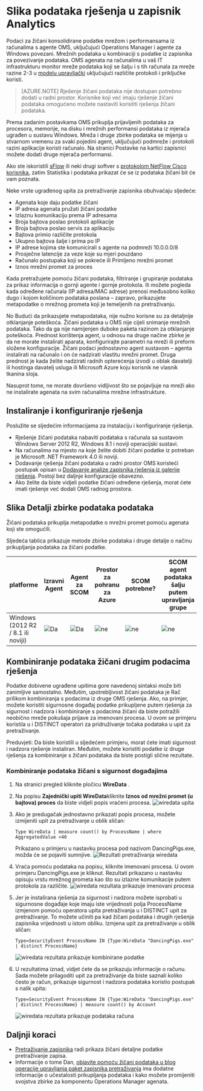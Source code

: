 <properties
    pageTitle="Slika rješenje podatke u prijava analitiku | Microsoft Azure"
    description="Podaci za žičani konsolidirane podatke mrežom i performansama iz računalima s OMS agenata, uključujući Operations Manager i Windows povezani agenata. Mrežnih podataka u kombinaciji s podatke iz zapisnika za povezivanje podataka."
    services="log-analytics"
    documentationCenter=""
    authors="bandersmsft"
    manager="jwhit"
    editor=""/>

<tags
    ms.service="log-analytics"
    ms.workload="na"
    ms.tgt_pltfrm="na"
    ms.devlang="na"
    ms.topic="article"
    ms.date="08/11/2016"
    ms.author="banders"/>

# <a name="wire-data-solution-in-log-analytics"></a>Slika podataka rješenja u zapisnik Analytics

Podaci za žičani konsolidirane podatke mrežom i performansama iz računalima s agente OMS, uključujući Operations Manager i agente za Windows povezani. Mrežnih podataka u kombinaciji s podatke iz zapisnika za povezivanje podataka. OMS agenata na računalima u vaš IT infrastrukturu monitor mreže podataka koji se šalju i s tih računala za mreže razine 2-3 u [modelu upravljački](https://en.wikipedia.org/wiki/OSI_model) uključujući različite protokoli i priključke koristi.

>[AZURE.NOTE] Rješenje žičani podataka nije dostupan potrebno dodati u radni prostor. Korisnike koji već imaju rješenje žičani podataka omogućeno možete nastaviti koristiti rješenja žičani podataka.

Prema zadanim postavkama OMS prikuplja prijavljenih podataka za procesora, memorije, na disku i mrežnih performansi podataka iz mjerača ugrađen u sustavu Windows. Mreža i druge zbirke podataka se mijenja u stvarnom vremenu za svaki pojedini agent, uključujući podmreže i protokoli razini aplikacije koristi računalo. Na stranici Postavke na kartici zapisnici možete dodati druge mjerača performansi.

Ako ste iskoristili [sFlow](http://www.sflow.org/) ili neki drugi softver s [protokolom NetFlow Cisco korisnika](http://www.cisco.com/c/en/us/products/collateral/ios-nx-os-software/ios-netflow/prod_white_paper0900aecd80406232.html), zatim Statistika i podataka prikazat će se iz podataka žičani bit će vam poznata.

Neke vrste ugrađenog upita za pretraživanje zapisnika obuhvaćaju sljedeće:

- Agenata koje daju podatke žičani
- IP adresa agenata pružati žičani podatke
- Izlaznu komunikaciju prema IP adresama
- Broja bajtova poslao protokoli aplikacije
- Broja bajtova poslao servis za aplikaciju
- Bajtova primio različite protokola
- Ukupno bajtova šalje i prima po IP
- IP adrese kojima ste komunicirali s agente na podmreži 10.0.0.0/8
- Prosječne latencije za veze koje su mjeri pouzdano
- Računalo postupaka koji se pokreće ili Primljeno mrežni promet
- Iznos mrežni promet za proces

Kada pretražujete pomoću žičani podataka, filtriranje i grupiranje podataka za prikaz informacija o gornji agente i gornje protokola. Ili možete pogleda kada određene računala (IP adresa/MAC adrese) prenosi međusobno koliko dugo i kojom količinom podataka poslana – zapravo, prikazujete metapodatke o mrežnog prometa koji je temeljenih na pretraživanju.

No Budući da prikazujete metapodataka, nije nužno korisne su za detaljnije otklanjanje poteškoća. Žičani podataka u OMS nije cijeli snimanje mrežnih podataka. Tako da ga nije namijenjen duboke paketa razinom za otklanjanje poteškoća.
Prednost korištenja agent, u odnosu na druge načine zbirke je da ne morate instalirati aparata, konfigurirajte parametri na mreži ili preform složene konfiguracije. Žičani podaci jednostavno agent sustavom – agenta instalirati na računalo i on će nadzirati vlastitu mrežni promet. Druga prednost je kada želite nadzirati radnih opterećenja izvodi u oblak davatelji ili hostinga davatelj usluga ili Microsoft Azure koju korisnik ne vlasnik tkanina sloja.

Nasuprot tome, ne morate dovršeno vidljivost što se pojavljuje na mreži ako ne instalirate agenata na svim računalima mrežne infrastrukture.

## <a name="installing-and-configuring-the-solution"></a>Instaliranje i konfiguriranje rješenja
Poslužite se sljedećim informacijama za instalaciju i konfiguriranje rješenja.

- Rješenje žičani podataka nabaviti podataka s računala sa sustavom Windows Server 2012 R2, Windows 8.1 i noviji operacijski sustavi.
- Na računalima na mjesto na koje želite dobiti žičani podatke iz potreban je Microsoft .NET Framework 4.0 ili noviji.
- Dodavanje rješenja žičani podataka u radni prostor OMS koristeći postupak opisan u [Dodavanje analize zapisnika rješenja iz galerije rješenja](log-analytics-add-solutions.md).  Postoji bez daljnje konfiguracije obavezno.
- Ako želite da biste vidjeli podatke žičani određene rješenja, morat ćete imati rješenje već dodali OMS radnog prostora.

## <a name="wire-data-data-collection-details"></a>Slika Detalji zbirke podataka podataka

Žičani podataka prikuplja metapodatke o mrežni promet pomoću agenata koji ste omogućili.

Sljedeća tablica prikazuje metode zbirke podataka i druge detalje o načinu prikupljanja podataka za žičani podatke.


| platforme | Izravni Agent | Agent za SCOM | Prostor za pohranu za Azure | SCOM potrebne? | SCOM agent podataka šalju putem upravljanja grupe | Učestalost zbirke |
|---|---|---|---|---|---|---|
|Windows (2012 R2 / 8.1 ili noviji)|![Da](./media/log-analytics-wire-data/oms-bullet-green.png)|![Da](./media/log-analytics-wire-data/oms-bullet-green.png)|![ne](./media/log-analytics-wire-data/oms-bullet-red.png)|            ![ne](./media/log-analytics-wire-data/oms-bullet-red.png)|![ne](./media/log-analytics-wire-data/oms-bullet-red.png)| Svaki 1 min|


## <a name="combining-wire-data-with-other-solution-data"></a>Kombiniranje podataka žičani drugim podacima rješenja

Podatke dobivene ugrađene upitima gore navedenoj sintaksi može biti zanimljive samostalno. Međutim, upotrebljivost žičani podataka je Rač prilikom kombiniranja s podacima iz druge OMS rješenja. Ako, na primjer, možete koristiti sigurnosne događaj podatke prikupljene putem rješenja za sigurnost i nadzora i kombiniranje s podacima žičani da biste potražili neobično mreže pokušaja prijave za imenovani procesa.  U ovom se primjeru koristila u i DISTINCT operatori za pridruživanje točaka podataka u upit za pretraživanje.

Preduvjeti: Da biste koristili u sljedećem primjeru, morat ćete imati sigurnost i nadzora rješenje instaliran. Međutim, možete koristiti podatke iz druge rješenja za kombiniranje s žičani podataka da biste postigli slične rezultate.

### <a name="to-combine-wire-data-with-security-events"></a>Kombiniranje podataka žičani s sigurnost događajima

1. Na stranici pregled kliknite pločicu **WireData** .
2. Na popisu **Zajednički upiti WireData**kliknite **Iznos od mrežni promet (u bajtova) proces** da biste vidjeli popis vraćeni procesa.
    ![wiredata upita](./media/log-analytics-wire-data/oms-wiredata-01.png)
3. Ako je predugačak jednostavno prikazati popis procesa, možete izmijeniti upit za pretraživanje u oblik sličan:

    ```
    Type WireData | measure count() by ProcessName | where AggregatedValue <40
    ```
    Prikazano u primjeru u nastavku procesa pod nazivom DancingPigs.exe, možda će se pojaviti sumnjive.
    ![Rezultati pretraživanja wiredata](./media/log-analytics-wire-data/oms-wiredata-02.png)

4. Vraća pomoću podataka na popisu, kliknite imenovani procesa. U ovom primjeru DancingPigs.exe je kliknut. Rezultati prikazano u nastavku opisuju vrstu mrežnog prometa kao što su izlazne komunikacije putem protokola za različite.
    ![wiredata rezultata prikazuje imenovani procesa](./media/log-analytics-wire-data/oms-wiredata-03.png)

5. Jer je instalirana rješenja za sigurnost i nadzora možete isprobati u sigurnosne događaje koje imaju iste vrijednosti polja ProcessName izmjenom pomoću operatora upita pretraživanja u i DISTINCT upit za pretraživanje. To možete učiniti pa kad žičani podataka i drugih rješenja zapisnika vrijednosti u istom obliku. Izmjena upit za pretraživanje u oblik sličan:

    ```
    Type=SecurityEvent ProcessName IN {Type:WireData "DancingPigs.exe" | distinct ProcessName}
    ```    

    ![wiredata rezultata prikazuje kombinirane podatke](./media/log-analytics-wire-data/oms-wiredata-04.png)
6. U rezultatima iznad, vidjet ćete da se prikazuju informacije o računu. Sada možete prilagoditi upit za pretraživanje da biste saznali koliko često je račun, prikazuje sigurnost i nadzora podataka koristio postupak s nalik upita:        

    ```
    Type=SecurityEvent ProcessName IN {Type:WireData "DancingPigs.exe" | distinct ProcessName} | measure count() by Account
    ```

    ![wiredata rezultata prikazuje podataka računa](./media/log-analytics-wire-data/oms-wiredata-05.png)



## <a name="next-steps"></a>Daljnji koraci

- [Pretraživanje zapisnika](log-analytics-log-searches.md) radi prikaza žičani detaljne podatke pretraživanje zapisa.
- Informacije o tome Dan, [objavite pomoću žičani podataka u blog operacije upravljanja paket zapisnika pretraživanja](http://blogs.msdn.com/b/dmuscett/archive/2015/09/09/using-wire-data-in-operations-management-suite.aspx) ima dodatne informacije o učestalosti prikupljanja podataka i kako možete promijeniti svojstva zbirke za komponentu Operations Manager agenata.
